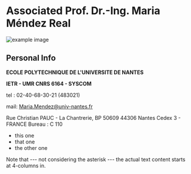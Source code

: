Associated Prof. Dr.-Ing. Maria Méndez Real
============

![example image](my_picyure.JPG "An exemplary image")

Personal Info
------------

**ECOLE POLYTECHNIQUE DE L'UNIVERSITE DE NANTES**

**IETR - UMR CNRS 6164 - SYSCOM**

tel : 02-40-68-30-21 (483021)

mail: Maria.Mendez@univ-nantes.fr

Rue Christian PAUC - La Chantrerie, BP 50609
44306 Nantes Cedex 3 - FRANCE
Bureau : C 110

  * this one
  * that one
  * the other one

Note that --- not considering the asterisk --- the actual text
content starts at 4-columns in.

